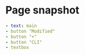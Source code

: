# Page snapshot

```yaml
- text: main
- button "Modified"
- button "☀️"
- button "CLI"
- textbox
```